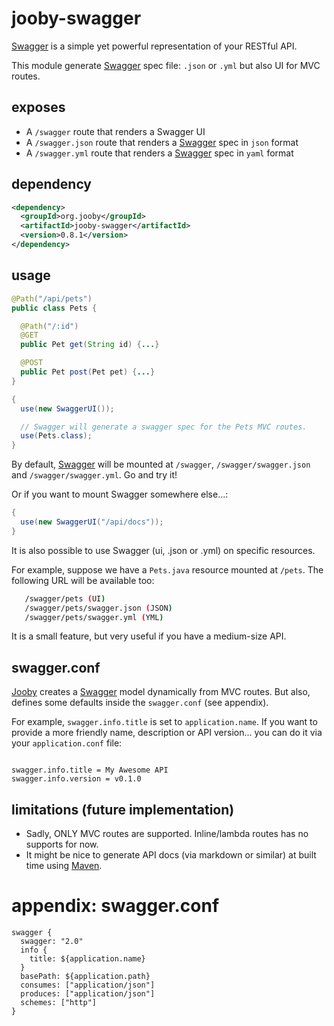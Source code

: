 # jooby-swagger

[Swagger](http://swagger.io) is a simple yet powerful representation of your RESTful API.

This module generate [Swagger](http://swagger.io) spec file: ```.json``` or ```.yml``` but also UI for MVC routes.

## exposes

* A ```/swagger``` route that renders a Swagger UI
* A ```/swagger.json``` route that renders a [Swagger](http://swagger.io) spec in ```json``` format
* A ```/swagger.yml``` route that renders a [Swagger](http://swagger.io) spec in ```yaml``` format

## dependency

```xml
<dependency>
  <groupId>org.jooby</groupId>
  <artifactId>jooby-swagger</artifactId>
  <version>0.8.1</version>
</dependency>
```

## usage

```java
@Path("/api/pets")
public class Pets {

  @Path("/:id")
  @GET
  public Pet get(String id) {...}

  @POST
  public Pet post(Pet pet) {...}
}
```


```java
{
  use(new SwaggerUI());

  // Swagger will generate a swagger spec for the Pets MVC routes.
  use(Pets.class);
}
```

By default, [Swagger](http://swagger.io) will be mounted at ```/swagger```, ```/swagger/swagger.json``` and ```/swagger/swagger.yml```. Go and try it!

Or if you want to mount Swagger somewhere else...:

```java
{
  use(new SwaggerUI("/api/docs"));
}
```

It is also possible to use Swagger (ui, .json or .yml) on specific resources.

For example, suppose we have a ```Pets.java``` resource mounted at ```/pets```. The following
URL will be available too:

```bash
   /swagger/pets (UI)
   /swagger/pets/swagger.json (JSON)
   /swagger/pets/swagger.yml (YML)
```

It is a small feature, but very useful if you have a medium-size API.

## swagger.conf

[Jooby](http://jooby.org) creates a [Swagger](http://swagger.io) model dynamically from MVC routes. But also, defines some defaults inside the ```swagger.conf``` (see appendix).

For example, ```swagger.info.title``` is set to ```application.name```. If you want
to provide a more friendly name, description or API version... you can do it via your ```application.conf``` file:

```properties

swagger.info.title = My Awesome API
swagger.info.version = v0.1.0

```

## limitations (future implementation)

* Sadly, ONLY MVC routes are supported. Inline/lambda routes has no supports for now.
* It might be nice to generate API docs (via markdown or similar) at built time using [Maven](http://maven.apache.org/).

# appendix: swagger.conf

```properties
swagger {
  swagger: "2.0"
  info {
    title: ${application.name}
  }
  basePath: ${application.path}
  consumes: ["application/json"]
  produces: ["application/json"]
  schemes: ["http"]
}

```
